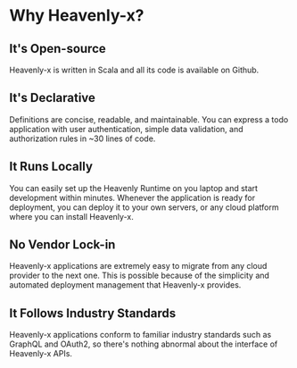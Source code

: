 # Why Heavenly-x?

## It's Open-source

Heavenly-x is written in Scala and all its code is available on Github.

## It's Declarative

Definitions are concise, readable, and maintainable. You can express a todo application with user authentication, simple data validation, and authorization rules in ~30 lines of code.

## It Runs Locally

You can easily set up the Heavenly Runtime on you laptop and start development within minutes. Whenever the application is ready for deployment, you can deploy it to your own servers, or any cloud platform where you can install Heavenly-x.

## No Vendor Lock-in

Heavenly-x applications are extremely easy to migrate from any cloud provider to the next one. This is possible because of the simplicity and automated deployment management that Heavenly-x provides.

## It Follows Industry Standards

Heavenly-x applications conform to familiar industry standards such as GraphQL and OAuth2, so there's nothing abnormal about the interface of Heavenly-x APIs.